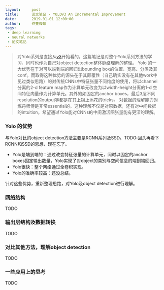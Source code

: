 ```yaml
---
layout:     post
title:      论文笔记 - YOLOv3 An Incremental Improvement
date:       2019-01-01 12:00:00
author:     作壹條苟
tags:
 - deep learning
 - neural networks
 - 论文笔记
---
```


> 对Yolo系列是直接从[v3](https://arxiv.org/abs/1804.02767)开始看的，这篇笔记是对整个Yolo系列方法的学习，同时也作为自己对object detection整体脉络理解的整理。
> Yolo 的一大优势在于对可以端到端的回归出bounding box的位置、宽高、分类及其conf。而取得这种优势的源头在于其颠覆性（自己确实没有在其他work中见过类似思路）的对传统CNNs中特征张量不同维度的使用，将以channel分离的2-d feature map作为计算单元改变为以width-height分离的1-d 空间特征向量作为计算单元。其外的如固定的anchor boxes，最后3层不同resolution的output等都是在其上锦上添花的tricks。
> 对数据的理解能力对炼丹师傅是非常essential的。这种理解不仅是对原数据，还有对中间数据的intuition。希望通过Yolo能对CNNs的中间激活图张量能有更深的理解。

### Yolo 的优势

与Yolo对比的object detection方法主要是RCNN系列及SSD。TODO:回头再看下RCNN和SSD的思想，现在忘了。

* Yolo是端到端的：通过改变特征张量的计算单元，同时以固定的anchor boxes固定输出数量，Yolo实现了对object的类别与空间信息的端到端回归。
* Yolo很快：整个网络通过全卷积实现。
* Yolo的准确率较高：还没总结。

针对这些优势，重新整理思路，对Yolo及object detection进行理解。

### 网络结构

TODO

### 输出层结构及数据转换

TODO

### 对比其他方法，理解object detection

TODO

### 一些应用上的思考

TODO